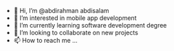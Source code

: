 - 👋 Hi, I’m @abdirahman abdisalam
- 👀 I’m interested in mobile app development
- 🌱 I’m currently learning software development degree
- 💞️ I’m looking to collaborate on new projects
- 📫 How to reach me ...

<!---
abdiysf/abdiysf is a ✨ special ✨ repository because its `README.md` (this file) appears on your GitHub profile.
You can click the Preview link to take a look at your changes.
--->
